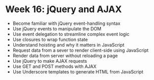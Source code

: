 # Week 16: jQuery and AJAX
- Become familiar with jQuery event-handling syntax
- Use jQuery events to manipulate the DOM
- Use event delegation to streamline complex event logic
- Use closures to wrap function state
- Understand hoisting and why it matters in JavaScript
- Request data from a sever to render client-side using JavaScript
- Render data from server without reloading a page
- Use jQuery to make AJAX requests
- Use GET and POST methods with AJAX
- Use Underscore templates to generate HTML from JavaScript
